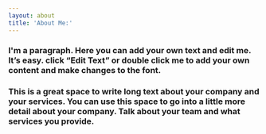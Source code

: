 ```yaml
---
layout: about
title: 'About Me:'
---
```

### I'm a paragraph. Here you can add your own text and edit me. It’s easy. click “Edit Text” or double click me to add your own content and make changes to the font.​



### This is a great space to write long text about your company and your services. You can use this space to go into a little more detail about your company. Talk about your team and what services you provide.

###
